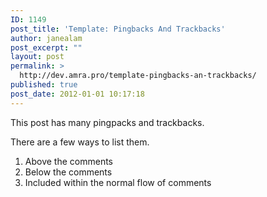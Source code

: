 ```yaml
---
ID: 1149
post_title: 'Template: Pingbacks And Trackbacks'
author: janealam
post_excerpt: ""
layout: post
permalink: >
  http://dev.amra.pro/template-pingbacks-an-trackbacks/
published: true
post_date: 2012-01-01 10:17:18
---
```

This post has many pingpacks and trackbacks.

There are a few ways to list them.
<ol>
	<li>Above the comments</li>
	<li>Below the comments</li>
	<li>Included within the normal flow of comments</li>
</ol>